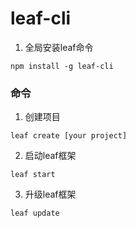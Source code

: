 # leaf-cli

1. 全局安装leaf命令 

```
npm install -g leaf-cli

```

### 命令

1. 创建项目

```
leaf create [your project]
```
2. 启动leaf框架

```
leaf start
```

3. 升级leaf框架

```
leaf update
```

